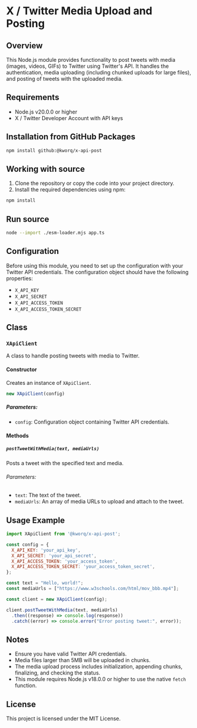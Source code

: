 # X / Twitter Media Upload and Posting

## Overview

This Node.js module provides functionality to post tweets with media (images, videos, GIFs) to Twitter using Twitter's API. It handles the authentication, media uploading (including chunked uploads for large files), and posting of tweets with the uploaded media.

## Requirements

- Node.js v20.0.0 or higher
- X / Twitter Developer Account with API keys

## Installation from GitHub Packages

```bash
npm install github:@kworq/x-api-post
```

## Working with source

1. Clone the repository or copy the code into your project directory.
2. Install the required dependencies using npm:

```bash
npm install
```

## Run source

```bash
node --import ./esm-loader.mjs app.ts
```

## Configuration

Before using this module, you need to set up the configuration with your Twitter API credentials. The configuration object should have the following properties:

- `X_API_KEY`
- `X_API_SECRET`
- `X_API_ACCESS_TOKEN`
- `X_API_ACCESS_TOKEN_SECRET`

## Class

### `XApiClient`

A class to handle posting tweets with media to Twitter.

#### Constructor

Creates an instance of `XApiClient`.

```javascript
new XApiClient(config)
```

##### Parameters:

- `config`: Configuration object containing Twitter API credentials.

#### Methods

##### `postTweetWithMedia(text, mediaUrls)`

Posts a tweet with the specified text and media.

###### Parameters:

- `text`: The text of the tweet.
- `mediaUrls`: An array of media URLs to upload and attach to the tweet.

## Usage Example

```javascript
import XApiClient from '@kworq/x-api-post';

const config = {
  X_API_KEY: 'your_api_key',
  X_API_SECRET: 'your_api_secret',
  X_API_ACCESS_TOKEN: 'your_access_token',
  X_API_ACCESS_TOKEN_SECRET: 'your_access_token_secret',
};

const text = "Hello, world!";
const mediaUrls = ["https://www.w3schools.com/html/mov_bbb.mp4"];

const client = new XApiClient(config);

client.postTweetWithMedia(text, mediaUrls)
  .then((response) => console.log(response))
  .catch((error) => console.error("Error posting tweet:", error));
```

## Notes

- Ensure you have valid Twitter API credentials.
- Media files larger than 5MB will be uploaded in chunks.
- The media upload process includes initialization, appending chunks, finalizing, and checking the status.
- This module requires Node.js v18.0.0 or higher to use the native `fetch` function.

## License

This project is licensed under the MIT License.
